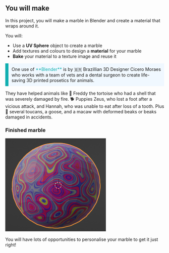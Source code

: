 ## You will make

In this project, you will make a marble in Blender and create a material that wraps around it.

You will:
+ Use a **UV Sphere** object to create a marble
+ Add textures and colours to design a **material** for your marble
+ **Bake** your material to a texture image and reuse it

<p style="border-left: solid; border-width:10px; border-color: #0faeb0; background-color: aliceblue; padding: 10px;">
One use of <span style="color: #0faeb0">**Blender**</span> is by 🇧🇷 Brazillian 3D Designer Cicero Moraes who works with a team of vets and a dental surgeon to create life-saving 3D printed prosetics for animals. 

They have helped animals like 🐢 Freddy the tortoise who had a shell that was severely damaged by fire. 🐕 Puppies Zeus, who lost a foot after a vicious attack, and Hannah, who was unable to eat after loss of a tooth. Plus 🦜 several toucans, a goose, and a macaw with deformed beaks or beaks damaged in accidents. 
</p>

### Finished marble

![A finished marble in Blender.](images/step4-output.png)

You will have lots of opportunities to personalise your marble to get it just right!

